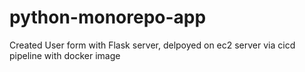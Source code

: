 # python-monorepo-app

Created User form with Flask server, delpoyed on ec2 server via cicd pipeline with docker image
